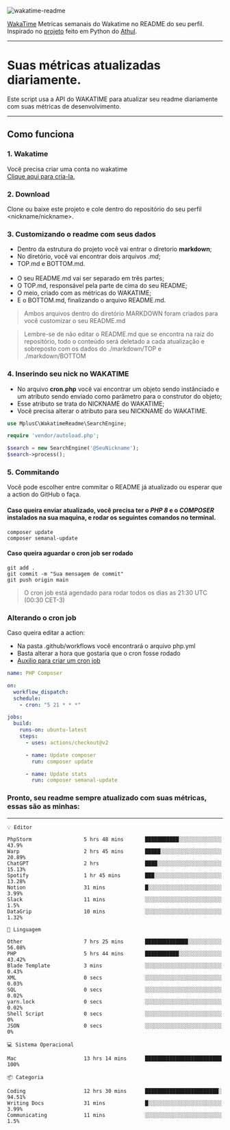 ![wakatime-readme](https://socialify.git.ci/bymatheus/wakatime-readme/image?description=1&descriptionEditable=M%C3%A9tricas%20semanais%20do%20Wakatime%20no%20seu%20README%20de%20perfil.&font=KoHo&forks=1&language=1&owner=1&pattern=Signal&stargazers=1&theme=Dark)

[WakaTime](https://wakatime.com) Metricas semanais do Wakatime no README do seu perfil. <br>
Inspirado no [projeto](https://github.com/athul/waka-readme) feito em Python do [Athul](https://github.com/athul).
___

# Suas métricas atualizadas diariamente.
Este script usa a API do WAKATIME para atualizar seu readme diariamente com suas métricas de desenvolvimento.

___

## Como funciona

### 1. Wakatime
Você precisa criar uma conta no wakatime <br>
[Clique aqui para cria-la.](https://wakatime.com) 

### 2. Download
Clone ou baixe este projeto e cole dentro do repositório do seu perfil <nickname/nickname>.

### 3. Customizando o readme com seus dados
- Dentro da estrutura do projeto você vai entrar o diretorio **markdown**;  
- No diretório, você vai encontrar dois arquivos *.md*;
- TOP.md e BOTTOM.md.
<br><br>
- O seu README.md vai ser separado em três partes; 
- O TOP.md, responsável pela parte de cima do seu README;
- O meio, criado com as métricas do WAKATIME;
- E o BOTTOM.md, finalizando o arquivo README.md.<br>

> Ambos arquivos dentro do diretório MARKDOWN foram criados para você customizar o seu README.md

> Lembre-se de não editar o README.md que se encontra na raiz do repositório, todo o conteúdo será deletado a cada atualização e sobreposto com os dados do ./markdown/TOP e ./markdown/BOTTOM

### 4. Inserindo seu nick no WAKATIME
- No arquivo **cron.php** você vai encontrar um objeto sendo instânciado e um atributo sendo enviado como parâmetro para o construtor do objeto;
- Esse atributo se trata do NICKNAME do WAKATIME;
- Você precisa alterar o atributo para seu NICKNAME do WAKATIME.

```php
use MplusC\WakatimeReadme\SearchEngine;

require 'vendor/autoload.php';

$search = new SearchEngine('@SeuNickname');
$search->process();
```

### 5. Commitando
Você pode escolher entre commitar o README já atualizado ou esperar que a action do GitHub o faça. <br>

#### Caso queira enviar atualizado, você precisa ter o *PHP 8* e o *COMPOSER* instalados na sua maquina, e rodar os seguintes comandos no terminal.
```composer
composer update
composer semanal-update 
```

#### Caso queira aguardar o cron job ser rodado 
```git 
git add .
git commit -m "Sua mensagem de commit"
git push origin main
```

>O cron job está agendado para rodar todos os dias as 21:30 UTC (00:30 CET-3) 

### Alterando o cron job
Caso queira editar a action:

- Na pasta .github/workflows você encontrará o arquivo php.yml
- Basta alterar a hora que gostaria que o cron fosse rodado
- [Auxilio para criar um cron job](https://crontab.guru)

```yml
name: PHP Composer

on:
  workflow_dispatch:
  schedule:
    - cron: "5 21 * * *"

jobs:
  build:
    runs-on: ubuntu-latest
    steps:
      - uses: actions/checkout@v2

      - name: Update composer
        run: composer update

      - name: Update stats
        run: composer semanal-update
```

### Pronto, seu readme sempre atualizado com suas métricas, essas são as minhas:

___
```text
💡 Editor

PhpStorm                 5 hrs 48 mins       ███████████░░░░░░░░░░░░░░      43.9%
Warp                     2 hrs 45 mins       █████░░░░░░░░░░░░░░░░░░░░     20.89%
ChatGPT                  2 hrs               ████░░░░░░░░░░░░░░░░░░░░░     15.13%
Spotify                  1 hr 45 mins        ███░░░░░░░░░░░░░░░░░░░░░░     13.28%
Notion                   31 mins             █░░░░░░░░░░░░░░░░░░░░░░░░      3.99%
Slack                    11 mins             ░░░░░░░░░░░░░░░░░░░░░░░░░       1.5%
DataGrip                 10 mins             ░░░░░░░░░░░░░░░░░░░░░░░░░      1.32%
```
```text
💬 Linguagem

Other                    7 hrs 25 mins       ██████████████░░░░░░░░░░░     56.08%
PHP                      5 hrs 44 mins       ███████████░░░░░░░░░░░░░░     43.42%
Blade Template           3 mins              ░░░░░░░░░░░░░░░░░░░░░░░░░      0.43%
XML                      0 secs              ░░░░░░░░░░░░░░░░░░░░░░░░░      0.03%
SQL                      0 secs              ░░░░░░░░░░░░░░░░░░░░░░░░░      0.02%
yarn.lock                0 secs              ░░░░░░░░░░░░░░░░░░░░░░░░░      0.02%
Shell Script             0 secs              ░░░░░░░░░░░░░░░░░░░░░░░░░         0%
JSON                     0 secs              ░░░░░░░░░░░░░░░░░░░░░░░░░         0%
```
```text
💻 Sistema Operacional

Mac                      13 hrs 14 mins      █████████████████████████       100%
```
```text
📦 Categoria

Coding                   12 hrs 30 mins      ████████████████████████░     94.51%
Writing Docs             31 mins             █░░░░░░░░░░░░░░░░░░░░░░░░      3.99%
Communicating            11 mins             ░░░░░░░░░░░░░░░░░░░░░░░░░       1.5%
```

